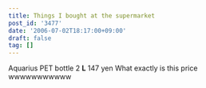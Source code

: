 ```yaml
---
title: Things I bought at the supermarket
post_id: '3477'
date: '2006-07-02T18:17:00+09:00'
draft: false
tag: []
---
```


Aquarius PET bottle 2 **L** 147 yen What exactly is this price wwwwwwwwwww